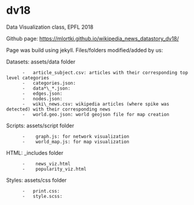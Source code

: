 # dv18
Data Visualization class, EPFL 2018

Github page:
https://mlortki.github.io/wikipedia_news_datastory_dv18/


Page was build using jekyll.
Files/folders modified/added by us:

Datasets: assets/data folder

          -   article_subject.csv: articles with their corresponding top level categories
          -   categories.json:          
          -   data*\_*.json:            
          -   edges.json:               
          -   nodes.json:               
          -   wiki\_news.csv: wikipedia articles (where spike was detected) with their corresponding news         
          -   world.geo.json: world geojson file for map creation         
          
Scripts:  assets/script folder

          -    graph.js: for network visualization
          -    world_map.js: for map visualization
          
HTML:     \_includes folder
 
          -    news_viz.html
          -    popularity_viz.html
                   

Styles:   assets/css folder

          -   print.css:                
          -   style.scss:     
